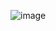 

![image](https://github.com/prady0t/prady0t/assets/99216956/abeea82f-58e5-4c07-8f98-2acf44b46ace)



<!--
**prady0t/prady0t** is a ✨ _special_ ✨ repository because its `README.md` (this file) appears on your GitHub profile.

Here are some ideas to get you started:

- 🔭 I’m currently working on ...
- 🌱 I’m currently learning ...
- 👯 I’m looking to collaborate on ...
- 🤔 I’m looking for help with ...
- 💬 Ask me about ...
- 📫 How to reach me: ...
- 😄 Pronouns: ...
- ⚡ Fun fact: ...
-->
